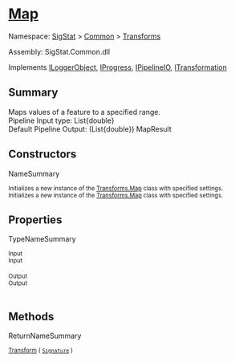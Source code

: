 # [Map](./Map.md)

Namespace: [SigStat]() > [Common](./../README.md) > [Transforms](./README.md)

Assembly: SigStat.Common.dll

Implements [ILoggerObject](./../ILoggerObject.md), [IProgress](./../Helpers/IProgress.md), [IPipelineIO](./../Pipeline/IPipelineIO.md), [ITransformation](./../ITransformation.md)

## Summary
Maps values of a feature to a specified range.  <br>Pipeline Input type: List{double}<br>Default Pipeline Output: (List{double}) MapResult

## Constructors

NameSummary

<sub>Initializes a new instance of the [Transforms.Map](https://github.com/hargitomi97/sigstat/blob/master/docs/md/SigStat/Common/Transforms/Map.md) class with specified settings.</sub><br><sub>Initializes a new instance of the [Transforms.Map](https://github.com/hargitomi97/sigstat/blob/master/docs/md/SigStat/Common/Transforms/Map.md) class with specified settings.</sub><br>


## Properties

TypeNameSummary

<sub>Input</sub><br><sub>Input</sub><br><br>
<sub>Output</sub><br><sub>Output</sub><br><br>


## Methods

ReturnNameSummary

<sub>[Transform](./Methods/Map-100663623.md) ( [`Signature`](./../Signature.md) )</sub><br><sub></sub><br><br>


